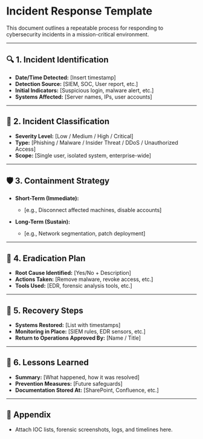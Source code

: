 # Incident Response Template

This document outlines a repeatable process for responding to cybersecurity incidents in a mission-critical environment.

---

## 🔍 1. Incident Identification

- **Date/Time Detected:** [Insert timestamp]
- **Detection Source:** [SIEM, SOC, User report, etc.]
- **Initial Indicators:** [Suspicious login, malware alert, etc.]
- **Systems Affected:** [Server names, IPs, user accounts]

---

## 🚦 2. Incident Classification

- **Severity Level:** [Low / Medium / High / Critical]
- **Type:** [Phishing / Malware / Insider Threat / DDoS / Unauthorized Access]
- **Scope:** [Single user, isolated system, enterprise-wide]

---

## 🛡 3. Containment Strategy

- **Short-Term (Immediate):**
  - [e.g., Disconnect affected machines, disable accounts]

- **Long-Term (Sustain):**
  - [e.g., Network segmentation, patch deployment]

---

## 🔧 4. Eradication Plan

- **Root Cause Identified:** [Yes/No + Description]
- **Actions Taken:** [Remove malware, revoke access, etc.]
- **Tools Used:** [EDR, forensic analysis tools, etc.]

---

## 🔄 5. Recovery Steps

- **Systems Restored:** [List with timestamps]
- **Monitoring in Place:** [SIEM rules, EDR sensors, etc.]
- **Return to Operations Approved By:** [Name / Title]

---

## 📘 6. Lessons Learned

- **Summary:** [What happened, how it was resolved]
- **Prevention Measures:** [Future safeguards]
- **Documentation Stored At:** [SharePoint, Confluence, etc.]

---

## 🧾 Appendix

- Attach IOC lists, forensic screenshots, logs, and timelines here.
